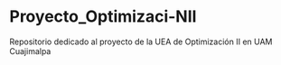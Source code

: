 # Proyecto_Optimizaci-NII
Repositorio dedicado al proyecto de la UEA de Optimización II en UAM Cuajimalpa

